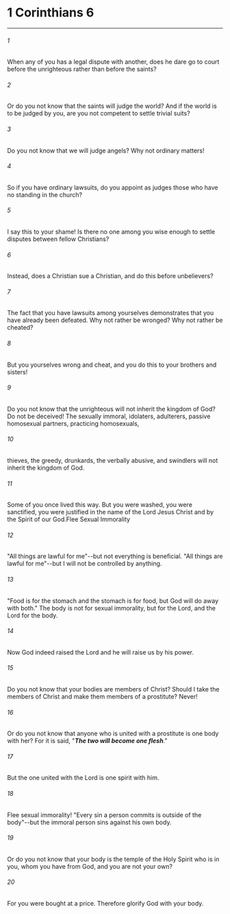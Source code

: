 # 1 Corinthians 6
***



###### 1 
When any of you has a legal dispute with another, does he dare go to court before the unrighteous rather than before the saints? 

###### 2 
Or do you not know that the saints will judge the world? And if the world is to be judged by you, are you not competent to settle trivial suits? 

###### 3 
Do you not know that we will judge angels? Why not ordinary matters! 

###### 4 
So if you have ordinary lawsuits, do you appoint as judges those who have no standing in the church? 

###### 5 
I say this to your shame! Is there no one among you wise enough to settle disputes between fellow Christians? 

###### 6 
Instead, does a Christian sue a Christian, and do this before unbelievers? 

###### 7 
The fact that you have lawsuits among yourselves demonstrates that you have already been defeated. Why not rather be wronged? Why not rather be cheated? 

###### 8 
But you yourselves wrong and cheat, and you do this to your brothers and sisters! 

###### 9 
Do you not know that the unrighteous will not inherit the kingdom of God? Do not be deceived! The sexually immoral, idolaters, adulterers, passive homosexual partners, practicing homosexuals, 

###### 10 
thieves, the greedy, drunkards, the verbally abusive, and swindlers will not inherit the kingdom of God. 

###### 11 
Some of you once lived this way. But you were washed, you were sanctified, you were justified in the name of the Lord Jesus Christ and by the Spirit of our God.Flee Sexual Immorality 

###### 12 
"All things are lawful for me"--but not everything is beneficial. "All things are lawful for me"--but I will not be controlled by anything. 

###### 13 
"Food is for the stomach and the stomach is for food, but God will do away with both." The body is not for sexual immorality, but for the Lord, and the Lord for the body. 

###### 14 
Now God indeed raised the Lord and he will raise us by his power. 

###### 15 
Do you not know that your bodies are members of Christ? Should I take the members of Christ and make them members of a prostitute? Never! 

###### 16 
Or do you not know that anyone who is united with a prostitute is one body with her? For it is said, "**_The two will become one flesh_**." 

###### 17 
But the one united with the Lord is one spirit with him. 

###### 18 
Flee sexual immorality! "Every sin a person commits is outside of the body"--but the immoral person sins against his own body. 

###### 19 
Or do you not know that your body is the temple of the Holy Spirit who is in you, whom you have from God, and you are not your own? 

###### 20 
For you were bought at a price. Therefore glorify God with your body.
